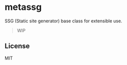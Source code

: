 metassg
=======

SSG (Static site generator) base class for extensible use.

> WIP

License
-------

MIT
